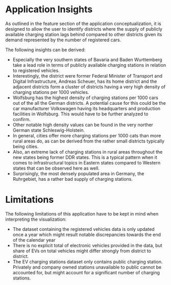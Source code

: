 # Application Insights
As outlined in the feature section of the application conceptualization, it is designed to allow the user to identify districts where the supply of publicly available charging station lags behind compared to other districts given its demand represented by the number of registered cars.

The following insights can be derived:
- Especially the very southern states of Bavaria and Baden Wurttemberg take a lead role in terms of publicly available charging stations in relation to registered vehicles.
- Interestingly, the district were former Federal Minister of Transport and Digital Infrastructure, Andreas Scheuer, has its home district and the adjacent districts form a cluster of districts having a very high density of charging stations per 1000 vehicles.
- Wolfsburg has the highest density of charging stations per 1000 cars out of the all the German districts. A potential cause for this could be the car manufacturer Volkswagen having its headquarters and production facilities in Wolfsburg. This would have to be further analyzed to confirm.
- Other notable high density values can be found in the very norther German state Schleswig-Holstein.
- In general, cities offer more charging stations per 1000 cats than more rural areas do, as can be derived from the rather small districts typically being cities.
- Also, an extreme lack of charging stations in rural areas throughout the new states being former DDR states. This is a typical pattern when it comes to infrastructural topics in Eastern states compared to Western states that can be observed here as well.
- Surprisingly, the most densely populated area in Germany, the Ruhrgebiet, has a rather bad supply of charging stations.

# Limitations
The following limitations of this application have to be kept in mind when interpreting the visualization:

- The dataset containing the registered vehicles data is only updated once a year which might result notable discrepancies towards the end of the calendar year
- There is no explicit total of electronic vehicles provided in the data, but share of EVs on total vehicles might differ strongly from district to district.
- The EV charging stations dataset only contains public charging station. Privately and company owned stations unavailable to public cannot be accounted for, but might account for a significant number of charging stations.